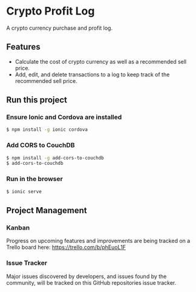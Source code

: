 # Crypto Profit Log
A crypto currency purchase and profit log.

## Features
- Calculate the cost of crypto currency as well as a recommended sell price.
- Add, edit, and delete transactions to a log to keep track of the recommended sell price.

## Run this project

### Ensure Ionic and Cordova are installed
```bash
$ npm install -g ionic cordova
```

### Add CORS to CouchDB
```bash
$ npm install -g add-cors-to-couchdb
$ add-cors-to-couchdb
```

### Run in the browser
```bash
$ ionic serve
```

## Project Management

### Kanban
Progress on upcoming features and improvements are being tracked on a Trello board here: https://trello.com/b/phEuoL1F

### Issue Tracker
Major issues discovered by developers, and issues found by the community, will be tracked on this GitHub repositories issue tracker.
